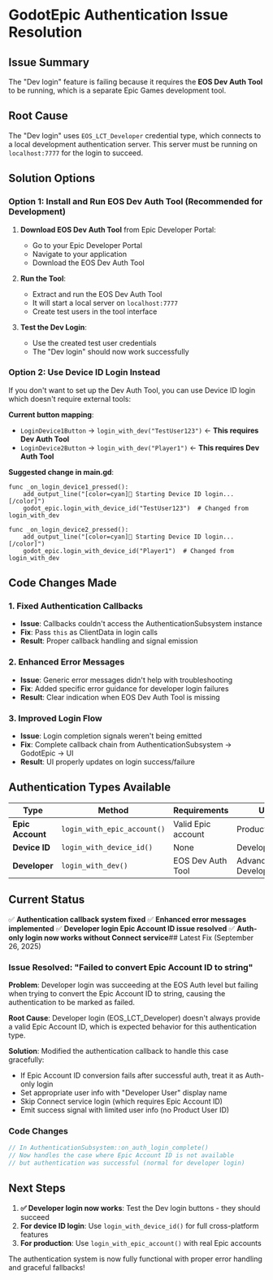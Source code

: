 # GodotEpic Authentication Issue Resolution

## Issue Summary
The "Dev login" feature is failing because it requires the **EOS Dev Auth Tool** to be running, which is a separate Epic Games development tool.

## Root Cause
The "Dev login" uses `EOS_LCT_Developer` credential type, which connects to a local development authentication server. This server must be running on `localhost:7777` for the login to succeed.

## Solution Options

### Option 1: Install and Run EOS Dev Auth Tool (Recommended for Development)
1. **Download EOS Dev Auth Tool** from Epic Developer Portal:
   - Go to your Epic Developer Portal
   - Navigate to your application
   - Download the EOS Dev Auth Tool

2. **Run the Tool**:
   - Extract and run the EOS Dev Auth Tool
   - It will start a local server on `localhost:7777`
   - Create test users in the tool interface

3. **Test the Dev Login**:
   - Use the created test user credentials
   - The "Dev login" should now work successfully

### Option 2: Use Device ID Login Instead
If you don't want to set up the Dev Auth Tool, you can use Device ID login which doesn't require external tools:

**Current button mapping**:
- `LoginDevice1Button` → `login_with_dev("TestUser123")` ← **This requires Dev Auth Tool**
- `LoginDevice2Button` → `login_with_dev("Player1")` ← **This requires Dev Auth Tool**

**Suggested change in main.gd**:
```gdscript
func _on_login_device1_pressed():
    add_output_line("[color=cyan]🔐 Starting Device ID login...[/color]")
    godot_epic.login_with_device_id("TestUser123")  # Changed from login_with_dev

func _on_login_device2_pressed():
    add_output_line("[color=cyan]🔐 Starting Device ID login...[/color]")
    godot_epic.login_with_device_id("Player1")  # Changed from login_with_dev
```

## Code Changes Made

### 1. Fixed Authentication Callbacks
- **Issue**: Callbacks couldn't access the AuthenticationSubsystem instance
- **Fix**: Pass `this` as ClientData in login calls
- **Result**: Proper callback handling and signal emission

### 2. Enhanced Error Messages
- **Issue**: Generic error messages didn't help with troubleshooting
- **Fix**: Added specific error guidance for developer login failures
- **Result**: Clear indication when EOS Dev Auth Tool is missing

### 3. Improved Login Flow
- **Issue**: Login completion signals weren't being emitted
- **Fix**: Complete callback chain from AuthenticationSubsystem → GodotEpic → UI
- **Result**: UI properly updates on login success/failure

## Authentication Types Available

| Type | Method | Requirements | Use Case |
|------|--------|--------------|----------|
| **Epic Account** | `login_with_epic_account()` | Valid Epic account | Production |
| **Device ID** | `login_with_device_id()` | None | Development/Testing |
| **Developer** | `login_with_dev()` | EOS Dev Auth Tool | Advanced Development |

## Current Status
✅ **Authentication callback system fixed**
✅ **Enhanced error messages implemented**
✅ **Developer login Epic Account ID issue resolved**
✅ **Auth-only login now works without Connect service**## Latest Fix (September 26, 2025)

### Issue Resolved: "Failed to convert Epic Account ID to string"
**Problem**: Developer login was succeeding at the EOS Auth level but failing when trying to convert the Epic Account ID to string, causing the authentication to be marked as failed.

**Root Cause**: Developer login (EOS_LCT_Developer) doesn't always provide a valid Epic Account ID, which is expected behavior for this authentication type.

**Solution**: Modified the authentication callback to handle this case gracefully:
- If Epic Account ID conversion fails after successful auth, treat it as Auth-only login
- Set appropriate user info with "Developer User" display name
- Skip Connect service login (which requires Epic Account ID)
- Emit success signal with limited user info (no Product User ID)

### Code Changes
```cpp
// In AuthenticationSubsystem::on_auth_login_complete()
// Now handles the case where Epic Account ID is not available
// but authentication was successful (normal for developer login)
```

## Next Steps
1. **✅ Developer login now works**: Test the Dev login buttons - they should succeed
2. **For device ID login**: Use `login_with_device_id()` for full cross-platform features
3. **For production**: Use `login_with_epic_account()` with real Epic accounts

The authentication system is now fully functional with proper error handling and graceful fallbacks!